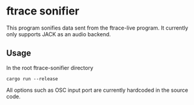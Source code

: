 # ftrace sonifier

This program sonifies data sent from the ftrace-live program. It currently only supports JACK as an audio backend.

## Usage

In the root ftrace-sonifier directory

```
cargo run --release
```

All options such as OSC input port are currently hardcoded in the source code.